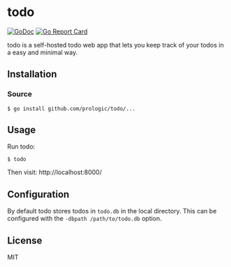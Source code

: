 # todo
[![GoDoc](https://godoc.org/github.com/prologic/todo?status.svg)](https://godoc.org/github.com/prologic/todo)
[![Go Report Card](https://goreportcard.com/badge/github.com/prologic/todo)](https://goreportcard.com/report/github.com/prologic/todo)

todo is a self-hosted todo web app that lets you keep track of your todos
in a easy and minimal way.

## Installation

### Source

```#!bash
$ go install github.com/prologic/todo/...
```

## Usage

Run todo:

```#!bash
$ todo
```

Then visit: http://localhost:8000/

## Configuration

By default todo stores todos in `todo.db` in the local directory. This can
be configured with the `-dbpath /path/to/todo.db` option.

## License

MIT
